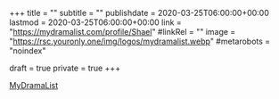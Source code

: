 +++
title = ""
subtitle = ""
publishdate = 2020-03-25T06:00:00+00:00
lastmod = 2020-03-25T06:00:00+00:00
link = "https://mydramalist.com/profile/Shael"
#linkRel = ""
image = "https://rsc.youronly.one/img/logos/mydramalist.webp"
#metarobots = "noindex"

draft = true
private = true
+++

[MyDramaList](https://mydramalist.com/profile/Shael "MyDramaList")
